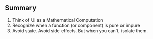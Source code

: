 ## Summary

1. Think of UI as a Mathematical Computation
2. Recognize when a function (or component) is pure or impure
3. Avoid state. Avoid side effects. But when you can't, isolate them.
